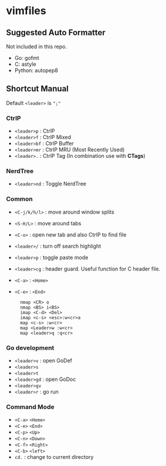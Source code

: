 vimfiles
========

Suggested Auto Formatter
------
Not included in this repo.

- Go: gofmt
- C: astyle
- Python: autopep8

Shortcut Manual
------
Default `<leader>` is `";"`

### CtrlP

* `<leader>p` : CtrlP
* `<leader>f` : CtrlP Mixed
* `<leader>bf` : CtrlP Buffer
* `<leader>mr` : CtrlP MRU (Most Recently Used)
* `<leader>.` : CtrlP Tag (In combination use with **CTags**)

### NerdTree
* `<leader>nd` : Toggle NerdTree

### Common
* `<C-j/k/h/l>` : move around window splits
* `<S-H/L>` : move around tabs
* `<C-o>` : open new tab and also CtrlP to find file
* `<leader>/` : turn off search highlight
* `<leader>p` : toggle paste mode
* `<leader>cg` : header guard. Useful function for C header file.
* `<C-a>` : `<Home>`
* `<C-e>` : `<End>`

        nmap <CR> o
        nmap <BS> i<BS>
        imap <C-d> <Del>
        imap <c-s> <esc>:w<cr>a
        map <c-s> :w<cr>
        map <Leader>w :w<cr>
        map <leader>q :q<cr>

### Go development
* `<leader>v` : open GoDef
* `<leader>s`
* `<leader>t`
* `<leader>gd` : open GoDoc
* `<leader>gv`
* `<leader>r` : go run

### Command Mode
* `<C-a>` `<Home>`
* `<C-e>` `<End>`
* `<C-p>` `<Up>`
* `<C-n>` `<Down>`
* `<C-f>` `<Right>`
* `<C-b>` `<left>`
* `cd.` : change to current directory

